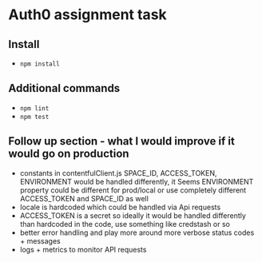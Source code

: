 # Auth0 assignment task
## Install
- `npm install`

## Additional commands
- `npm lint`
- `npm test`

## Follow up section - what I would improve if it would go on production
- constants in contentfulClient.js SPACE_ID, ACCESS_TOKEN, ENVIRONMENT would be handled differently, it Seems ENVIRONMENT property could be different for prod/local or use completely different ACCESS_TOKEN and SPACE_ID as well
- locale is hardcoded which could be handled via Api requests
- ACCESS_TOKEN is a secret so ideally it would be handled differently than hardcoded in the code, use something like credstash or so
- better error handling and play more around more verbose status codes + messages
- logs + metrics to monitor API requests
